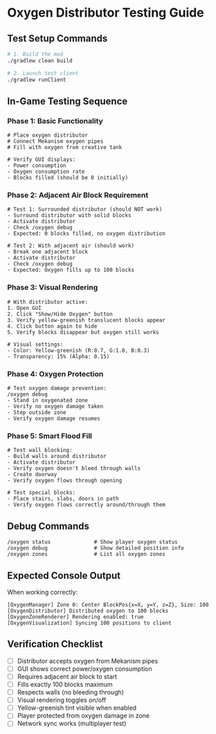 # Oxygen Distributor Testing Guide

## Test Setup Commands

```bash
# 1. Build the mod
./gradlew clean build

# 2. Launch test client
./gradlew runClient
```

## In-Game Testing Sequence

### Phase 1: Basic Functionality
```
# Place oxygen distributor
# Connect Mekanism oxygen pipes
# Fill with oxygen from creative tank

# Verify GUI displays:
- Power consumption
- Oxygen consumption rate
- Blocks filled (should be 0 initially)
```

### Phase 2: Adjacent Air Block Requirement
```
# Test 1: Surrounded distributor (should NOT work)
- Surround distributor with solid blocks
- Activate distributor
- Check /oxygen debug
- Expected: 0 blocks filled, no oxygen distribution

# Test 2: With adjacent air (should work)
- Break one adjacent block
- Activate distributor
- Check /oxygen debug
- Expected: Oxygen fills up to 100 blocks
```

### Phase 3: Visual Rendering
```
# With distributor active:
1. Open GUI
2. Click "Show/Hide Oxygen" button
3. Verify yellow-greenish translucent blocks appear
4. Click button again to hide
5. Verify blocks disappear but oxygen still works

# Visual settings:
- Color: Yellow-greenish (R:0.7, G:1.0, B:0.3)
- Transparency: 15% (Alpha: 0.15)
```

### Phase 4: Oxygen Protection
```
# Test oxygen damage prevention:
/oxygen debug
- Stand in oxygenated zone
- Verify no oxygen damage taken
- Step outside zone
- Verify oxygen damage resumes
```

### Phase 5: Smart Flood Fill
```
# Test wall blocking:
- Build walls around distributor
- Activate distributor
- Verify oxygen doesn't bleed through walls
- Create doorway
- Verify oxygen flows through opening

# Test special blocks:
- Place stairs, slabs, doors in path
- Verify oxygen flows correctly around/through them
```

## Debug Commands

```
/oxygen status              # Show player oxygen status
/oxygen debug               # Show detailed position info
/oxygen zones               # List all oxygen zones
```

## Expected Console Output

When working correctly:
```
[OxygenManager] Zone 0: Center BlockPos{x=X, y=Y, z=Z}, Size: 100
[OxygenDistributor] Distributed oxygen to 100 blocks
[OxygenZoneRenderer] Rendering enabled: true
[OxygenVisualization] Syncing 100 positions to client
```

## Verification Checklist

- [ ] Distributor accepts oxygen from Mekanism pipes
- [ ] GUI shows correct power/oxygen consumption
- [ ] Requires adjacent air block to start
- [ ] Fills exactly 100 blocks maximum
- [ ] Respects walls (no bleeding through)
- [ ] Visual rendering toggles on/off
- [ ] Yellow-greenish tint visible when enabled
- [ ] Player protected from oxygen damage in zone
- [ ] Network sync works (multiplayer test)